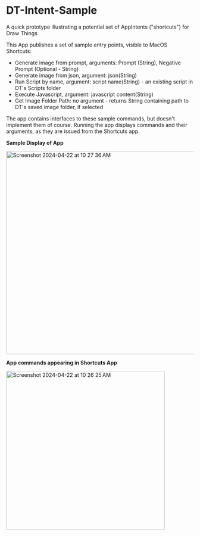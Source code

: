 # DT-Intent-Sample

A quick prototype illustrating a potential set of AppIntents ("shortcuts") for Draw Things

This App publishes a set of sample entry points, visible to MacOS Shortcuts:
- Generate image from prompt, arguments: Prompt (String), Negative Prompt (Optional - String)
- Generate image from json, argument: json(String)
- Run Script by name, argument: script name(String) - an existing script in DT's Scripts folder
- Execute Javascript, argument: javascript content(String)
- Get Image Folder Path: no argument - returns String containing path to DT's saved image folder, if selected

The app contains interfaces to these sample commands, but doesn't implement them of course. 
Running the app displays commands and their arguments, as they are issued from the Shortcuts app. 

**Sample Display of App** 

<img width="545" alt="Screenshot 2024-04-22 at 10 27 36 AM" src="https://github.com/S1D1T1/DT-Intent-Sample/assets/156350598/d2463c05-e1d6-4432-b416-ac77f68e898a">

**App commands appearing in Shortcuts App**

<img width="426" alt="Screenshot 2024-04-22 at 10 26 25 AM" src="https://github.com/S1D1T1/DT-Intent-Sample/assets/156350598/ac45557c-ef16-4961-a87f-3431c93c8005">

